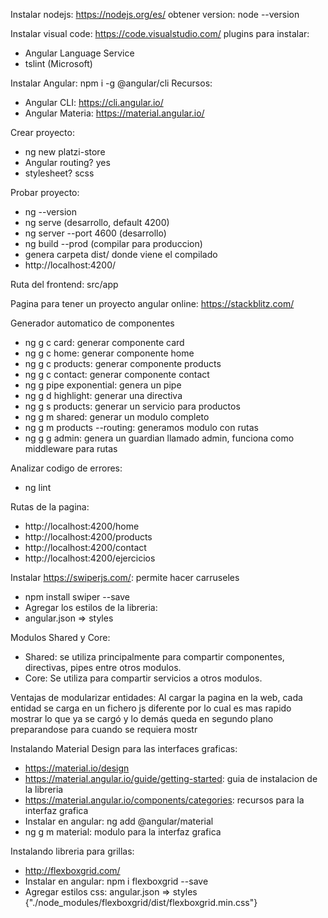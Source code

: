 Instalar nodejs: https://nodejs.org/es/
obtener version: node --version

Instalar visual code: https://code.visualstudio.com/
plugins para instalar:
- Angular Language Service
- tslint (Microsoft)
	
Instalar Angular: npm i -g @angular/cli
Recursos:
- Angular CLI: https://cli.angular.io/
- Angular Materia: https://material.angular.io/

Crear proyecto: 
- ng new platzi-store
- Angular routing? yes
- stylesheet? scss
	
Probar proyecto:
- ng --version
- ng serve (desarrollo, default 4200)
- ng server --port 4600 (desarrollo)
- ng build --prod (compilar para produccion)
- genera carpeta dist/ donde viene el compilado
- http://localhost:4200/
	
Ruta del frontend: src/app

Pagina para tener un proyecto angular online:
	https://stackblitz.com/	

Generador automatico de componentes
- ng g c card: generar componente card
- ng g c home: generar componente home
- ng g c products: generar componente products
- ng g c contact: generar componente contact
- ng g pipe exponential: genera un pipe
- ng g d highlight: generar una directiva
- ng g s products: generar un servicio para productos
- ng g m shared: generar un modulo completo
- ng g m products --routing: generamos modulo con rutas
- ng g g admin: genera un guardian llamado admin, funciona como middleware para rutas

Analizar codigo de errores:
- ng lint

Rutas de la pagina: 
- http://localhost:4200/home
- http://localhost:4200/products
- http://localhost:4200/contact
- http://localhost:4200/ejercicios

Instalar https://swiperjs.com/: permite hacer carruseles
- npm install swiper --save
- Agregar los estilos de la libreria:
- angular.json => styles

Modulos Shared y Core:
- Shared: se utiliza principalmente para compartir componentes, directivas, pipes entre otros modulos.
- Core: Se utiliza para compartir servicios a otros modulos.

Ventajas de modularizar entidades:
Al cargar la pagina en la web, cada entidad se carga en un fichero js diferente por lo cual es mas rapido mostrar lo que ya se cargó y lo demás queda en segundo plano preparandose para cuando se requiera mostr


Instalando Material Design para las interfaces graficas:
- https://material.io/design
- https://material.angular.io/guide/getting-started: guia de instalacion de la libreria
- https://material.angular.io/components/categories: recursos para la interfaz grafica
- Instalar en angular: ng add @angular/material
- ng g m material: modulo para la interfaz grafica

Instalando libreria para grillas:
- http://flexboxgrid.com/
- Instalar en angular: npm i flexboxgrid --save
- Agregar estilos css: angular.json => styles {"./node_modules/flexboxgrid/dist/flexboxgrid.min.css"}